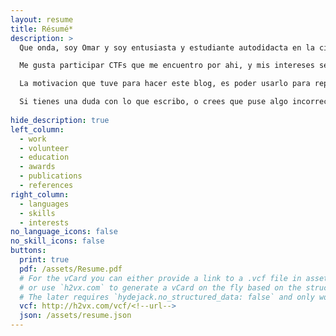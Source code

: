```yaml
---
layout: resume
title: Résumé*
description: >
  Que onda, soy Omar y soy entusiasta y estudiante autodidacta en la ciberseguridad tanto en red team y blue team.

  Me gusta participar CTFs que me encuentro por ahi, y mis intereses se centran en la explotacion binaria, reversing y las radio frecuencias, aqui publicare posts de CTFs que me parezcan interesantes y curiosos, ademas de cosas relacionadas a las TI

  La motivacion que tuve para hacer este blog, es poder usarlo para repasar mis conocimientos y ademas de que me gusta compartirlos con los demas, aun que realmente no se cuanta gente lee lo que escribo, mientras haya una persona que le interese o le haya despertado la curiosidad, entonces eso me hara feliz :D ❤.

  Si tienes una duda con lo que escribo, o crees que puse algo incorrecto, puedes comentar mis posts
  
hide_description: true
left_column:
  - work
  - volunteer
  - education
  - awards
  - publications
  - references
right_column:
  - languages
  - skills
  - interests
no_language_icons: false
no_skill_icons: false
buttons:
  print: true
  pdf: /assets/Resume.pdf
  # For the vCard you can either provide a link to a .vcf file in assets (see `pdf` above),
  # or use `h2vx.com` to generate a vCard on the fly based on the structured data of the resume page.
  # The later requires `hydejack.no_structured_data: false` and only works once the site is deployed to a public URL.
  vcf: http://h2vx.com/vcf/<!--url-->
  json: /assets/resume.json
---
```


